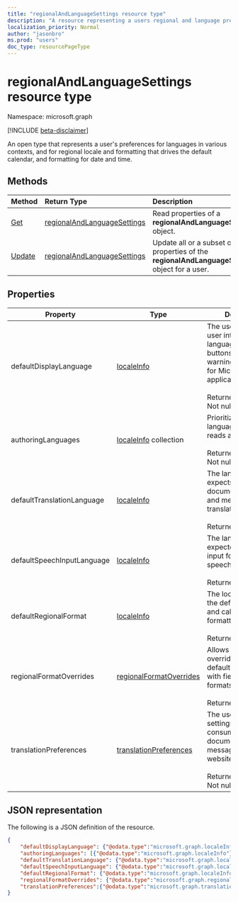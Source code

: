 ```yaml
---
title: "regionalAndLanguageSettings resource type"
description: "A resource representing a users regional and language preferences"
localization_priority: Normal
author: "jasonbro"
ms.prod: "users"
doc_type: resourcePageType
---
```


# regionalAndLanguageSettings resource type

Namespace: microsoft.graph

[!INCLUDE [beta-disclaimer](../../includes/beta-disclaimer.md)]

An open type that represents a user's preferences for languages in various contexts, and for regional locale and formatting that drives the default calendar, and formatting for date and time.

## Methods

| Method                                                 | Return Type                                                   | Description                                                                                        |
|:-------------------------------------------------------|:--------------------------------------------------------------|:---------------------------------------------------------------------------------------------------|
| [Get](../api/regionalAndLanguageSettings-get.md)       | [regionalAndLanguageSettings](regionalAndLanguageSettings.md) | Read properties of a **regionalAndLanguageSettings** object.                                       |
| [Update](../api/regionalandlanguagesettings-update.md) | [regionalAndLanguageSettings](regionalAndLanguageSettings.md) | Update all or a subset of the properties of the **regionalAndLanguageSettings** object for a user. |

## Properties
| Property                   | Type                                                  | Description                                                                                                                                                         |
|----------------------------|-------------------------------------------------------|---------------------------------------------------------------------------------------------------------------------------------------------------------------------|
| defaultDisplayLanguage     | [localeInfo](localeinfo.md)                           | The  user's preferred user interface language (menus, buttons, ribbons, warning messages) for Microsoft web applications.<br><br>Returned by default. Not nullable. |
| authoringLanguages         | [localeInfo](localeinfo.md) collection                                 | Prioritized list of languages the user reads and authors in.<br><br>Returned by default. Not nullable.                                                              |
| defaultTranslationLanguage | [localeInfo](localeinfo.md)                 | The language a user expects to have documents, emails, and messages translated into.<br><br>Returned by default.                                                    |
| defaultSpeechInputLanguage | [localeInfo](localeinfo.md)                 | The language a user expected to use as input for text to speech scenarios.<br><br>Returned by default.                                                              |
| defaultRegionalFormat      | [localeInfo](localeinfo.md)            | The locale that drives the default date, time, and calendar formatting.<br><br>Returned by default.                                                                 |
| regionalFormatOverrides    | [regionalFormatOverrides](regionalformatoverrides.md) | Allows a user to override their defaultRegionalFormat with field specific formats.<br><br>Returned by default.                                                      |
| translationPreferences     | [translationPreferences](translationPreferences.md)   | The user's preferred settings when consuming translated documents, emails, messages, and websites.<br><br>Returned by default. Not nullable.                                       |

## JSON representation

The following is a JSON definition of the resource.

<!--{
  "blockType": "resource",
  "@odata.type": "microsoft.graph.regionalAndLanguageSettings"
} -->

```json
{
    "defaultDisplayLanguage": {"@odata.type":"microsoft.graph.localeInfo"},
    "authoringLanguages": [{"@odata.type":"microsoft.graph.localeInfo"}],
    "defaultTranslationLanguage": {"@odata.type":"microsoft.graph.localeInfo"},
    "defaultSpeechInputLanguage": {"@odata.type":"microsoft.graph.localeInfo"},
    "defaultRegionalFormat": {"@odata.type":"microsoft.graph.localeInfo"},
    "regionalFormatOverrides": {"@odata.type":"microsoft.graph.regionalFormatOverrides"},
    "translationPreferences":{"@odata.type":"microsoft.graph.translationPreferences"}
}
```
<!-- {
  "type": "#page.annotation",
  "description": "regionalAndLanguageSettings resource",
  "keywords": "",
  "section": "documentation",
  "tocPath": ""
}-->


